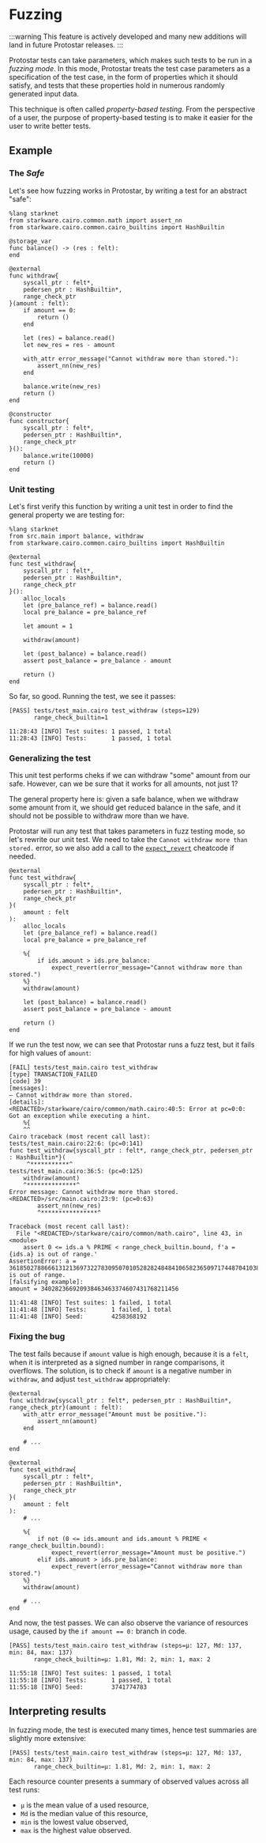 # Fuzzing

:::warning
This feature is actively developed and many new additions will land in future Protostar releases.
:::

Protostar tests can take parameters, which makes such tests to be run in a _fuzzing mode_.
In this mode, Protostar treats the test case parameters as a specification of the test case,
in the form of properties which it should satisfy,
and tests that these properties hold in numerous randomly generated input data.

This technique is often called _property-based testing_.
From the perspective of a user, the purpose of property-based testing is to make it easier for the
user to write better tests.

## Example

### The _Safe_

Let's see how fuzzing works in Protostar, by writing a test for an abstract "safe":

```cairo title="src/main.cairo"
%lang starknet
from starkware.cairo.common.math import assert_nn
from starkware.cairo.common.cairo_builtins import HashBuiltin

@storage_var
func balance() -> (res : felt):
end

@external
func withdraw{
    syscall_ptr : felt*,
    pedersen_ptr : HashBuiltin*,
    range_check_ptr
}(amount : felt):
    if amount == 0:
        return ()
    end

    let (res) = balance.read()
    let new_res = res - amount

    with_attr error_message("Cannot withdraw more than stored."):
        assert_nn(new_res)
    end

    balance.write(new_res)
    return ()
end

@constructor
func constructor{
    syscall_ptr : felt*,
    pedersen_ptr : HashBuiltin*,
    range_check_ptr
}():
    balance.write(10000)
    return ()
end
```

### Unit testing

Let's first verify this function by writing a unit test in order to find the general property we are
testing for:

```cairo title="tests/test_main.cairo"
%lang starknet
from src.main import balance, withdraw
from starkware.cairo.common.cairo_builtins import HashBuiltin

@external
func test_withdraw{
    syscall_ptr : felt*,
    pedersen_ptr : HashBuiltin*,
    range_check_ptr
}():
    alloc_locals
    let (pre_balance_ref) = balance.read()
    local pre_balance = pre_balance_ref

    let amount = 1

    withdraw(amount)

    let (post_balance) = balance.read()
    assert post_balance = pre_balance - amount

    return ()
end
```

So far, so good. Running the test, we see it passes:

```text title="$ protostar test"
[PASS] tests/test_main.cairo test_withdraw (steps=129)
       range_check_builtin=1

11:28:43 [INFO] Test suites: 1 passed, 1 total
11:28:43 [INFO] Tests:       1 passed, 1 total
```

### Generalizing the test

This unit test performs cheks if we can withdraw "some" amount from our safe.
However, can we be sure that it works for all amounts, not just 1?

The general property here is: given a safe balance, when we withdraw some amount from it,
we should get reduced balance in the safe, and it should not be possible to withdraw more than we
have.

Protostar will run any test that takes parameters in fuzz testing mode, so let's rewrite our unit
test.
We need to take the `Cannot withdraw more than stored.` error, so we also add a call to
the [`expect_revert`](../02-cheatcodes/expect-revert.md) cheatcode if needed.

```cairo title="tests/test_main.cairo
@external
func test_withdraw{
    syscall_ptr : felt*,
    pedersen_ptr : HashBuiltin*,
    range_check_ptr
}(
    amount : felt
):
    alloc_locals
    let (pre_balance_ref) = balance.read()
    local pre_balance = pre_balance_ref

    %{
        if ids.amount > ids.pre_balance:
            expect_revert(error_message="Cannot withdraw more than stored.")
    %}
    withdraw(amount)

    let (post_balance) = balance.read()
    assert post_balance = pre_balance - amount

    return ()
end
```

If we run the test now, we can see that Protostar runs a fuzz test, but it fails for high values
of `amount`:

```text title="$ protostar test"
[FAIL] tests/test_main.cairo test_withdraw
[type] TRANSACTION_FAILED
[code] 39
[messages]:
— Cannot withdraw more than stored.
[details]:
<REDACTED>/starkware/cairo/common/math.cairo:40:5: Error at pc=0:0:
Got an exception while executing a hint.
    %{
    ^^
Cairo traceback (most recent call last):
tests/test_main.cairo:22:6: (pc=0:141)
func test_withdraw{syscall_ptr : felt*, range_check_ptr, pedersen_ptr : HashBuiltin*}(
     ^***********^
tests/test_main.cairo:36:5: (pc=0:125)
    withdraw(amount)
    ^**************^
Error message: Cannot withdraw more than stored.
<REDACTED>/src/main.cairo:23:9: (pc=0:63)
        assert_nn(new_res)
        ^****************^

Traceback (most recent call last):
  File "<REDACTED>/starkware/cairo/common/math.cairo", line 43, in <module>
    assert 0 <= ids.a % PRIME < range_check_builtin.bound, f'a = {ids.a} is out of range.'
AssertionError: a = 3618502788666131213697322783095070105282824848410658236509717448704103819025 is out of range.
[falsifying example]:
amount = 340282366920938463463374607431768211456

11:41:48 [INFO] Test suites: 1 failed, 1 total
11:41:48 [INFO] Tests:       1 failed, 1 total
11:41:48 [INFO] Seed:        4258368192
```

### Fixing the bug

The test fails because if `amount` value is high enough, because it is a `felt`, when it is
interpreted as a signed number in range comparisons, it overflows.
The solution, is to check if `amount` is a negative number in `withdraw`, and adjust `test_withdraw`
appropriately:

```cairo title="src/main.cairo"
@external
func withdraw{syscall_ptr : felt*, pedersen_ptr : HashBuiltin*, range_check_ptr}(amount : felt):
    with_attr error_message("Amount must be positive."):
        assert_nn(amount)
    end
    
    # ...
end
```

```cairo title="tests/test_main.cairo"
@external
func test_withdraw{
    syscall_ptr : felt*,
    pedersen_ptr : HashBuiltin*,
    range_check_ptr
}(
    amount : felt
):
    # ...
    
    %{
        if not (0 <= ids.amount and ids.amount % PRIME < range_check_builtin.bound):
            expect_revert(error_message="Amount must be positive.")
        elif ids.amount > ids.pre_balance:
            expect_revert(error_message="Cannot withdraw more than stored.")
    %}
    withdraw(amount)
    
    # ...
end
```

And now, the test passes.
We can also observe the variance of resources usage, caused by the `if amount == 0:` branch in code.

```text title="$ protostar test"
[PASS] tests/test_main.cairo test_withdraw (steps=μ: 127, Md: 137, min: 84, max: 137)
       range_check_builtin=μ: 1.81, Md: 2, min: 1, max: 2

11:55:18 [INFO] Test suites: 1 passed, 1 total
11:55:18 [INFO] Tests:       1 passed, 1 total
11:55:18 [INFO] Seed:        3741774783
```

## Interpreting results

In fuzzing mode, the test is executed many times, hence test summaries are slightly more extensive:

```
[PASS] tests/test_main.cairo test_withdraw (steps=μ: 127, Md: 137, min: 84, max: 137)
       range_check_builtin=μ: 1.81, Md: 2, min: 1, max: 2
```

Each resource counter presents a summary of observed values across all test runs:
- `μ` is the mean value of a used resource,
- `Md` is the median value of this resource,
- `min` is the lowest value observed,
- `max` is the highest value observed.
